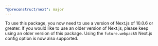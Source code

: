 ```yaml
---
"@preconstruct/next": major
---
```


To use this package, you now need to use a version of Next.js of 10.0.6 or greater. If you would like to use an older version of Next.js, please keep using an older version of this package. Using the `future.webpack5` Next.js config option is now also supported.
